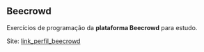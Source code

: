 ## Beecrowd

Exercícios de programação da **plataforma Beecrowd** para estudo.

Site: [link_perfil_beecrowd](https://www.beecrowd.com.br/judge/pt/profile/667397)
